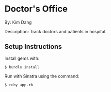 # Doctor's Office
By: Kim Dang

Description: Track doctors and patients in hospital. 

Setup Instructions
----

Install gems with:
```
$ bundle install
```
Run with Sinatra using the command:
```
$ ruby app.rb
```
